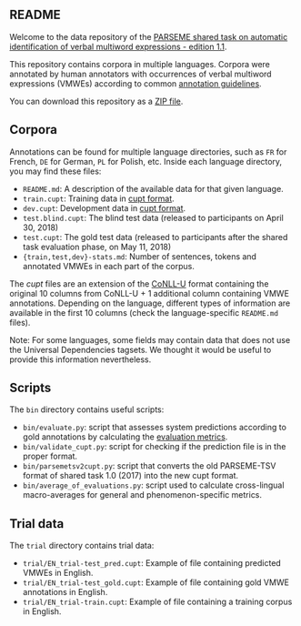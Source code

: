 README
------
Welcome to the data repository of the [PARSEME shared task on automatic identification of verbal multiword expressions - edition 1.1](http://multiword.sourceforge.net/sharedtask2018).

This repository contains corpora in multiple languages.
Corpora were annotated by human annotators with occurrences of verbal multiword 
expressions (VMWEs) according to common [annotation guidelines](http://parsemefr.lif.univ-mrs.fr/parseme-st-guidelines/1.1/).

You can download this repository as a [ZIP file](https://gitlab.com/parseme/sharedtask-data/repository/archive.zip?ref=master).


Corpora
-------
Annotations can be found for multiple language directories,
such as `FR` for French, `DE` for German, `PL` for Polish, etc.
Inside each language directory, you may find these files:

  * `README.md`: A description of the available data for that given language.
  * `train.cupt`: Training data in [cupt format](http://multiword.sourceforge.net/cupt-format).
  * `dev.cupt`: Development data in [cupt format](http://multiword.sourceforge.net/cupt-format).
  * `test.blind.cupt`: The blind test data (released to participants on April 30, 2018)
  * `test.cupt`: The gold test data (released to participants after the shared task evaluation phase, on May 11, 2018)
  * `{train,test,dev}-stats.md`: Number of sentences, tokens and annotated VMWEs in each part of the corpus.

The *cupt* files are an extension of the [CoNLL-U](http://universaldependencies.org/format.html)
format containing the original 10 columns from CoNLL-U + 1 additional column 
containing VMWE annotations. Depending on the language, different types of 
information are available in the first 10 columns (check the language-specific 
`README.md` files).

Note: For some languages, some fields may contain data that does not use the 
Universal Dependencies tagsets. We thought it would be useful to provide this 
information nevertheless.


Scripts
-------
The `bin` directory contains useful scripts:

  * `bin/evaluate.py`: script that assesses system predictions according to gold annotations by calculating the [evaluation metrics](http://multiword.sourceforge.net/PHITE.php?sitesig=CONF&page=CONF_04_LAW-MWE-CxG_2018&subpage=CONF_50_Evaluation_metrics).
  * `bin/validate_cupt.py`: script for checking if the prediction file is in the proper format.
  * `bin/parsemetsv2cupt.py`: script that converts the old PARSEME-TSV format of shared task 1.0 (2017) into the new cupt format.
  * `bin/average_of_evaluations.py`: script used to calculate cross-lingual macro-averages for general and phenomenon-specific metrics.


Trial data
----------

The `trial` directory contains trial data:
  * `trial/EN_trial-test_pred.cupt`: Example of file containing predicted VMWEs in English.
  * `trial/EN_trial-test_gold.cupt`: Example of file containing gold VMWE annotations in English.
  * `trial/EN_trial-train.cupt`: Example of file containing a training corpus in English.

